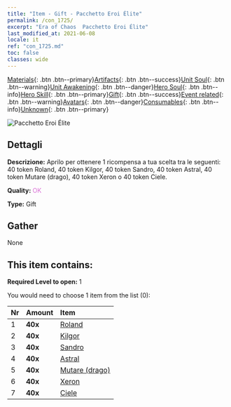 ```yaml
---
title: "Item - Gift - Pacchetto Eroi Élite"
permalink: /con_1725/
excerpt: "Era of Chaos  Pacchetto Eroi Élite"
last_modified_at: 2021-06-08
locale: it
ref: "con_1725.md"
toc: false
classes: wide
---
```

 [Materials](/ItemsIT/){: .btn .btn--primary}[Artifacts](/ItemsIT/Artifacts/){: .btn .btn--success}[Unit Soul](/ItemsIT/UnitSoul/){: .btn .btn--warning}[Unit Awakening](/ItemsIT/UnitAwakening/){: .btn .btn--danger}[Hero Soul](/ItemsIT/HeroSoul/){: .btn .btn--info}[Hero Skill](/ItemsIT/HeroSkill/){: .btn .btn--primary}[Gift](/ItemsIT/Gift/){: .btn .btn--success}[Event related](/ItemsIT/Events/){: .btn .btn--warning}[Avatars](/ItemsIT/Avatars/){: .btn .btn--danger}[Consumables](/ItemsIT/Consumables/){: .btn .btn--info}[Unknown](/ItemsIT/Unknown/){: .btn .btn--primary}

 ![Pacchetto Eroi Élite](/images/t/i_907065.png)

## Dettagli
 **Descrizione:** Aprilo per ottenere 1 ricompensa a tua scelta tra le seguenti: 40 token Roland, 40 token Kilgor, 40 token Sandro, 40 token Astral, 40 token Mutare (drago), 40 token Xeron o 40 token Ciele.

 **Quality:** <span style="color: #DA70D6">OK</span>

 **Type:** Gift

## Gather

  None

## This item contains:

 **Required Level to open:** 1

 You would need to choose 1 item from the list (0):

  | Nr | Amount |     Item    |
  |:---|:-------|:------------|
  | 1 |  **40x** | [Roland](/ItemsIT/her_362/) |  | 
  | 2 |  **40x** | [Kilgor](/ItemsIT/her_374/) |  | 
  | 3 |  **40x** | [Sandro](/ItemsIT/her_371/) |  | 
  | 4 |  **40x** | [Astral](/ItemsIT/her_388/) |  | 
  | 5 |  **40x** | [Mutare (drago)](/ItemsIT/her_390/) |  | 
  | 6 |  **40x** | [Xeron](/ItemsIT/her_383/) |  | 
  | 7 |  **40x** | [Ciele](/ItemsIT/her_382/) |  | 
